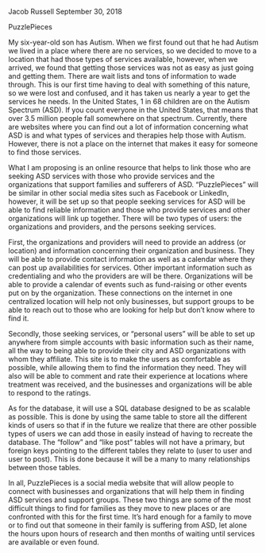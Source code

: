 Jacob Russell
September 30, 2018

PuzzlePieces

My six-year-old son has Autism.  When we first found out that he had Autism we lived in a place where there are no services, so we decided to move to a location that had those types of services available, however, when we arrived, we found that getting those services was not as easy as just going and getting them.  There are wait lists and tons of information to wade through.  This is our first time having to deal with something of this nature, so we were lost and confused, and it has taken us nearly a year to get the services he needs.  In the United States, 1 in 68 children are on the Autism Spectrum (ASD).  If you count everyone in the United States, that means that over 3.5 million people fall somewhere on that spectrum.  Currently, there are websites where you can find out a lot of information concerning what ASD is and what types of services and therapies help those with Autism.  However, there is not a place on the internet that makes it easy for someone to find those services.

What I am proposing is an online resource that helps to link those who are seeking ASD services with those who provide services and the organizations that support families and sufferers of ASD.  “PuzzlePieces” will be similar in other social media sites such as Facebook or LinkedIn, however, it will be set up so that people seeking services for ASD will be able to find reliable information and those who provide services and other organizations will link up together.  There will be two types of users: the organizations and providers, and the persons seeking services.

First, the organizations and providers will need to provide an address (or location) and information concerning their organization and business.  They will be able to provide contact information as well as a calendar where they can post up availabilities for services.  Other important information such as credentialing and who the providers are will be there.  Organizations will be able to provide a calendar of events such as fund-raising or other events put on by the organization.  These connections on the internet in one centralized location will help not only businesses, but support groups to be able to reach out to those who are looking for help but don’t know where to find it.  

Secondly, those seeking services, or “personal users” will be able to set up anywhere from simple accounts with basic information such as their name, all the way to being able to provide their city and ASD organizations with whom they affiliate.  This site is to make the users as comfortable as possible, while allowing them to find the information they need.  They will also will be able to comment and rate their experience at locations where treatment was received, and the businesses and organizations will be able to respond to the ratings.

As for the database, it will use a SQL database designed to be as scalable as possible.  This is done by using the same table to store all the different kinds of users so that if in the future we realize that there are other possible types of users we can add those in easily instead of having to recreate the database.  The “follow” and “like post” tables will not have a primary, but foreign keys pointing to the different tables they relate to (user to user and user to post).  This is done because it will be a many to many relationships between those tables.  

In all, PuzzlePieces is a social media website that will allow people to connect with businesses and organizations that will help them in finding ASD services and support groups.  These two things are some of the most difficult things to find for families as they move to new places or are confronted with this for the first time.  It’s hard enough for a family to move or to find out that someone in their family is suffering from ASD, let alone the hours upon hours of research and then months of waiting until services are available or even found.
